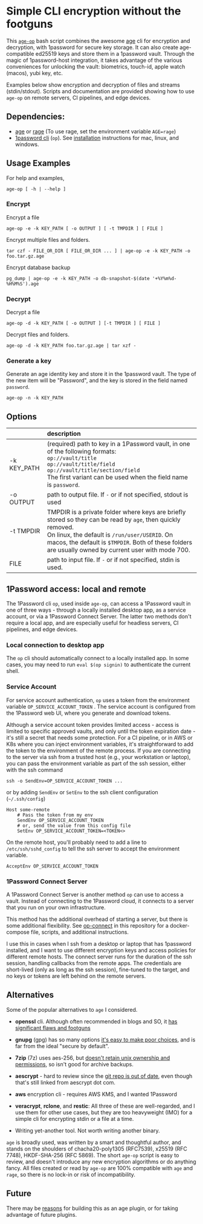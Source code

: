 # Simple CLI encryption without the footguns

This [`age-op`](./age-op) bash script combines the awesome [age](https://github.com/FiloSottile/age) cli for encryption and decryption, with 1password for secure key storage.
It can also create age-compatible ed25519 keys and store them in a 1password vault. 
Through the magic of 1password-host integration, it takes advantage of the various conveniences for unlocking the vault: biometrics, touch-id, apple watch (macos), yubi key, etc.

Examples below show encryption and decryption of files and streams (stdin/stdout).
Scripts and documentation are provided showing how to use `age-op` on remote servers, CI pipelines, and edge devices.

## Dependencies:

- [age](https://github.com/FiloSottile/age) or [rage](https://github.com/str4d/rage) (To use rage, set the environment variable `AGE=rage`)
- [1password cli](https://developer.1password.com/docs/cli/) (`op`). See [installation](https://developer.1password.com/docs/cli/get-started#install) instructions for mac, linux, and windows.


## Usage Examples

For help and examples,

```
age-op [ -h | --help ]
```
 

### Encrypt 

Encrypt a file

```shell
age-op -e -k KEY_PATH [ -o OUTPUT ] [ -t TMPDIR ] [ FILE ]
```
  
Encrypt multiple files and folders.

```shell
tar czf - FILE_OR_DIR [ FILE_OR_DIR ... ] | age-op -e -k KEY_PATH -o foo.tar.gz.age
```

Encrypt database backup

```shell
pg_dump | age-op -e -k KEY_PATH -o db-snapshot-$(date '+%Y%m%d-%H%M%S').age 
```

### Decrypt

Decrypt a file

```shell
age-op -d -k KEY_PATH [ -o OUTPUT ] [-t TMPDIR ] [ FILE ]
```
  
Decrypt files and folders.

```shell
age-op -d -k KEY_PATH foo.tar.gz.age | tar xzf -
```

### Generate a key

Generate an age identity key and store it in the 1password vault. The type of the new item will be "Password", and the key is stored in the field named `password`.

```shell
age-op -n -k KEY_PATH
```

## Options

|             | description                                                                                                                                                                                                                                                              |
|:------------|:-------------------------------------------------------------------------------------------------------------------------------------------------------------------------------------------------------------------------------------------------------------------------|
| -k KEY_PATH | (required) path to key in a 1Password vault, in one of the following formats:<br/>`op://vault/title`<br/>`op://vault/title/field`<br/>`op://vault/title/section/field`<br/>The first variant can be used when the field name is `password`.                              |
| -o OUTPUT   | path to output file. If `-` or if not specified, stdout is used                                                                                                                                                                                                          |
| -t TMPDIR   | TMPDIR is a private folder where keys are briefly stored so they can be read by `age`, then quickly removed.<br/>On linux, the default is `/run/user/USERID`. On macos, the default is `$TMPDIR`. Both of these folders are usually owned by current user with mode 700. |
| FILE        | path to input file. If `-` or if not specified, stdin is used.                                                                                                                                                                                                           |


## 1Password access: local and remote

The 1Password cli `op`, used inside `age-op`, can access a 1Password vault in one of three ways - through a locally installed desktop app, as a service account, or via a 1Password Connect Server.
The latter two methods don't require a local app, and are especially useful for headless servers, CI pipelines, and edge devices.


### Local connection to desktop app

The `op` cli should automatically connect to a locally installed app. In some cases, you may need to run 
`eval $(op signin)` to authenticate the current shell.


### Service Account

For service account authentication, `op` uses a token from 
the environment variable `OP_SERVICE_ACCOUNT_TOKEN` . The service account
is configured from the 1Password web UI, where you generate and download tokens.

Although a service account token provides limited access - access is limited to specific approved vaults, and only
until the token expiration date - it's still a secret that needs some protection.
For a CI pipeline, or in AWS or K8s where you can inject environment variables, it's straightforward
to add the token to the environment of the remote process.
If you are connecting to the server via ssh from a trusted host (e.g., your workstation or laptop), you can pass the environment variable
as part of the ssh session, either with the ssh command

```shell
ssh -o SendEnv=OP_SERVICE_ACCOUNT_TOKEN ...
```

or by adding `SendEnv` or `SetEnv` to the ssh client configuration (`~/.ssh/config`)

```
Host some-remote
    # Pass the token from my env
    SendEnv OP_SERVICE_ACCOUNT_TOKEN
    # or, send the value from this config file
    SetEnv OP_SERVICE_ACCOUNT_TOKEN=<TOKEN<>
```

On the remote host, you'll probably need to add a line to `/etc/ssh/sshd_config` to tell the ssh server to accept the environment variable.

```
AcceptEnv OP_SERVICE_ACCOUNT_TOKEN
```

### 1Password Connect Server

A 1Password Connect Server is another method `op` can use to access a vault.
Instead of connecting to the 1Password cloud, it connects to a server that you run on your own infrastructure.  

This method has the additional overhead of starting a server, but there is some additional flexibility.
See [op-connect](./op-connect) in this repository for a docker-compose file, scripts, and additional instructions.

I use this in cases when I ssh from a desktop or laptop that has 1password installed,
and I want to use different encryption keys and access policies for different remote hosts. The connect server runs for the duration of the ssh session,
handling callbacks from the remote apps. The credentials are short-lived
(only as long as the ssh session), fine-tuned to the target, and no keys or tokens are left behind on the remote servers.
 

## Alternatives

Some of the popular alternatives to `age` I considered.

- __openssl__ cli. Although often recommended in blogs and SO, it [has significant flaws and footguns](https://security.stackexchange.com/questions/182277/is-openssl-aes-256-cbc-encryption-safe-for-offsite-backup)

- __gnupg__ (gpg) has so many options [it's easy to make poor choices](https://github.com/FiloSottile/age/discussions/432), and is far from the ideal "secure by default".

- __7zip__ (7z) uses aes-256, but [doesn't retain unix ownership and permissions](https://www.redhat.com/sysadmin/encrypting-decrypting-7zip), so isn't good for archive backups.

- __aescrypt__ - hard to review since the [git repo is out of date](https://github.com/paulej/AESCrypt), even though that's still linked from aescrypt dot com.

- __aws__ encryption cli - requires AWS KMS, and I wanted 1Password

- __veracrypt__, __rclone__, and __restic__: All three of these are well-regarded, and I use them for other use cases, but they are too heavyweight (IMO) for a simple cli for encrypting stdin or a file at a time.

- Writing yet-another tool. Not worth writing another binary.

`age` is broadly used, was written by a smart and thoughtful author, and stands on the shoulders of chacha20-poly1305 (RFC7539), x25519 (RFC 7748), HKDF-SHA-256 (RFC 5869).
The short `age-op` script is easy to review, and doesn't introduce any new encryption algorithms or do anything fancy. 
All files created or read by `age-op` are 100% compatible with `age` and `rage`, so there is no lock-in or risk of incompatibility.


## Future

There may be [reasons](https://github.com/stevelr/age-op/issues/1) for building this as an age plugin, or for taking advantage of future plugins. 
